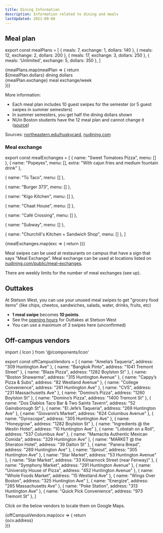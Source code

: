 ```yaml
---
title: Dining Information
description: Information related to dining and meals
lastUpdated: 2021-09-08
---
```


## Meal plan

export const mealPlans = [
{ meals: 7, exchange: 1, dollars: 140 },
{ meals: 12, exchange: 2, dollars: 200 },
{ meals: 17, exchange: 3, dollars: 250 },
{ meals: 'Unlimited', exchange: 5, dollars: 350 },
]

<section className="grid gap-base grid-cols-2 md:grid-cols-3">
{mealPlans.map(mealPlan => {
  return <Block key={mealPlan.meals} title={`${mealPlan.meals} meals`}>
    <div>${mealPlan.dollars} dining dollars</div>
    <div>{mealPlan.exchange} meal exchange/week</div>
  </Block>
})}
</section>

More information:

- Each meal plan includes 10 guest swipes for the semester (or 5 guest swipes in summer semesters)
- In summer semesters, you get half the dining dollars shown
- NUin Boston students have the 12 meal plan and cannot change it ([source](https://nuin.northeastern.edu/destinations/boston/housing/))

Sources: [northeastern.edu/huskycard](https://www.northeastern.edu/huskycard/meal-plans/traditional-meal-plan/), [nudining.com](https://nudining.com/public/meal-plans)

### Meal exchange

export const mealExchanges = [
{
name: "Sweet Tomatoes Pizza",
menu: []
},
{
name: "Popeyes",
menu: [],
extra: "With cajun fries and medium fountain drink"
},

{
name: "Tú Taco",
menu: []
},

{
name: "Burger 373",
menu: []
},

{
name: "Kigo Kitchen",
menu: []
},

{
name: "Chaat House",
menu: []
},

{
name: "Café Crossing",
menu: []
},

{
name: "Subway",
menu: []
},

{
name: "Churchill's Kitchen + Sandwich Shop",
menu: []
},
]

<section className="grid gap-base grid-cols-2 lg:grid-cols-1 xl:grid-cols-3">
{mealExchanges.map(exc => {
  return <Block key={exc.name} title={exc.name}>
  </Block>
})}
</section>

Meal swipes can be used at restaurants on campus that have a sign that says "Meal Exchange". Meal exchange can be used at locations listed on [nudining.com/public/meal-exchanges](https://nudining.com/public/meal-exchanges).

There are weekly limits for the number of meal exchanges (see up).

## Outtakes

At Stetson West, you can use your unused meal swipes to get "grocery food items" (like chips, cheetos, sandwiches, salads, water, drinks, fruits, etc)

- **1 meal swipe** becomes **10 points**.
- See the [opening hours](https://nudining.com/public/hours) for Outtakes at Stetson West
- You can use a maximum of 3 swipes here (unconfirmed)

## Off-campus vendors

import { Icon } from '@/components/Icon'

export const offCampusVendors = [
  { name: "Amelia’s Taqueria", address: "309 Huntington Ave" },
  { name: "Bangkok Pinto", address: "1041 Tremont Street" },
  { name: "Blaze Pizza", address: "1282 Boylston St" },
  { name: "Boston Shawarma", address: "315 Huntington Avenue" },
  { name: "Cappy’s Pizza & Subs", address: "82 Westland Avenue" },
  { name: "College Convenience", address: "281 Huntington Ave" },
  { name: "CVS", address: "231 Massachusetts Ave" },
  { name: "Domino’s Pizza", address: "1260 Boylston St" },
  { name: "Domino’s Pizza", address: "1400 Tremont St" },
  { name: "Dos Diablos Taco Bar & Two Saints Tavern", address: "52 Gainsborough St" },
  { name: "El Jefe’s Taqueria", address: "269 Huntington Ave" },
  { name: "Giovanni’s Market", address: "624 Columbus Avenue" },
  { name: "Gyroscope", address: "305 Huntington Ave" },
  { name: "Honeygrow", address: "1282 Boylston St" },
  { name: "Ingredients @ the Westin Hotel", address: "10 Huntington Ave" },
  { name: "Lobstah on a Roll", address: "537 Columbus Ave" },
  { name: "Mamacita Authentic Mexican Comida", address: "329 Huntington Ave" },
  { name: "MARKET @ the Sheraton Hotel", address: "39 Dalton St" },
  { name: "Panera Bread", address: "289 Huntington Ave" },
  { name: "Sprout", address: "305 Huntington Ave" },
  { name: "Star Market", address: "53 Huntington Avenue" },
  { name: "Star Market", address: "33 Kilmarnock Street (near Fenway)" },
  { name: "Symphony Market", address: "291 Huntington Avenue" },
  { name: "University House of Pizza", address: "452 Huntington Avenue" },
  { name: "Whole Foods Market", address: "15 Westland Ave" },
  { name: "Wings Over Boston", address: "325 Huntington Ave" },
  { name: "Energize", address: "265 Massachusetts Ave" },
  { name: "Poke Station", address: "313 Huntington Ave" },
  { name: "Quick Pick Convenience", address: "973 Tremont St" },
]

Click on the below vendors to locate them on Google Maps.

<section className="grid gap-base md:grid-cols-1 lg:grid-cols-2 xl:grid-cols-3">
{offCampusVendors.map(ocv => {
  return <Block key={ocv.name} title={ocv.name} href={`https://maps.google.com/?q=${ocv.name}, ${ocv.address}`}>
  <div className="flex items-baseline space-x-sm">
  <Icon id="markeralt" className="text-gray-light" />
  <div>{ocv.address}</div>
  </div>
  </Block>
})}
</section>